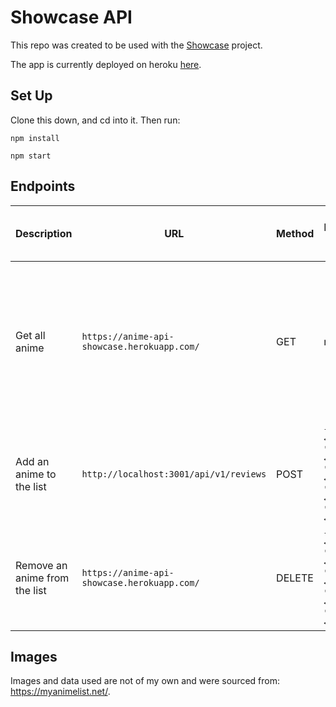 # Showcase API

This repo was created to be used with the [Showcase](https://github.com/aominhlong/Showcase) project.

The app is currently deployed on heroku [here](https://anime-api-showcase.herokuapp.com/).

## Set Up

Clone this down, and cd into it. Then run:

`npm install`

`npm start`

## Endpoints
| Description | URL | Method | Required Properties for Request | Sample Successful Response |
|----------|-----|--------|---------------------|-----------------|
| Get all anime |`https://anime-api-showcase.herokuapp.com/`| GET  | none | object with `animeList` property containing an array of all anime and `userWatchList` property containing an array of anime added to user's watchlist |
| Add an anime to the list |`http://localhost:3001/api/v1/reviews`| POST | `{ "title": <string>, "image": <string>, "rating": <number>, "runtime": <string>, "genre": <string> }` | `{message: 'post successful', post: <Object>}` | 
| Remove an anime from the list |`https://anime-api-showcase.herokuapp.com/`| DELETE  | `{ "title": <string>, "image": <string>, "rating": <number>, "runtime": <string>, "genre": <string> }` | <`object of deleted anime`> |

## Images

Images and data used are not of my own and were sourced from: https://myanimelist.net/. 